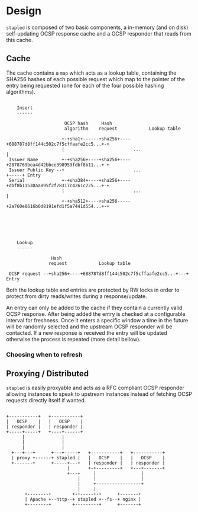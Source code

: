 # Design

`stapled` is composed of two basic components, a in-memory
(and on disk) self-updating OCSP response cache and a OCSP
responder that reads from this cache.

## Cache

The cache contains a `map` which acts as a lookup table,
containing the SHA256 hashes of each possible request which
map to the pointer of the entry being requested (one for
each of the four possible hashing algorithms).

```

    Insert
    ------

                      OCSP hash     Hash
                      algorithm    request            Lookup table

                     +-+sha1+------+sha256+----+688787d8ff144c502c7f5cffaafe2cc5...+-+
                     |                          ...                                  |
 Issuer Name         +-+sha256+----+sha256+----+2878769bea4d42bbce398959fdbf8b11...+-+
 Issuer Public Key --+                          ...                                  +-----+ Entry
 Serial              +-+sha384+----+sha256+----+dbf8b11530aa895f2f28317c4261c225...+-+
                     |                          ...                                  |
                     +-+sha512+----+sha256-----+2a760e8616b0d8191efd1f5a7441d554...+-+






    Lookup
    ------

                 Hash
                request            Lookup table

 OCSP request --+sha256+----+688787d8ff144c502c7f5cffaafe2cc5...+---+ Entry

```

Both the lookup table and entries are protected by RW locks in
order to protect from dirty reads/writes during a response/update.

An entry can only be added to the cache if they contain a
currently valid OCSP response. After being added the entry
is checked at a configurable interval for freshness. Once
it enters a specific window a time in the future will be
randomly selected and the upstream OCSP responder will be
contacted. If a new response is received the entry will be
updated otherwise the process is repeated (more detail
bellow).

### Choosing when to refresh

## Proxying / Distributed

`stapled` is easily proxyable and acts as a RFC compliant
OCSP responder allowing instances to speak to upstream
instances instead of fetching OCSP requests directly itself
if wanted.

```

+-----------+   +-----------+
|   OCSP    |   |   OCSP    |
| responder |   | responder |
+-----+-----+   +----+------+
      |              |
      |              |
      |              |
  +---+---+      +---+-----+   +-----------+   +-----------+
  | proxy +------+ stapled |   |   OCSP    |   |   OCSP    |
  +-------+      +-----+---+   | responder |   | responder |
                       |       +-+---------+   +---+-------+
                       +---+     |                 |
                           |     |                 |
                           |     +-----------------+
                           |     |
       +--------+        +-+-----+-+      +-------+
       | Apache +--http--+ stapled +--fs--+ nginx |
       +--------+        +---------+      +-------+

```
